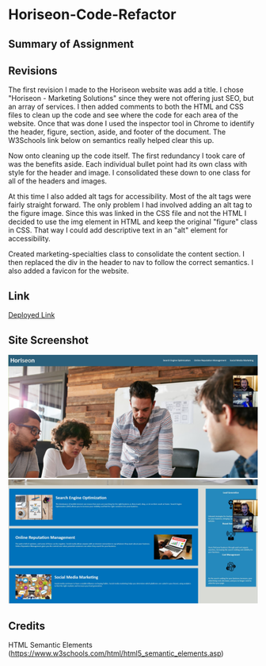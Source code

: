 # Horiseon-Code-Refactor

## Summary of Assignment

## Revisions

The first revision I made to the Horiseon website was add a title. I chose "Horiseon - Marketing Solutions" since they were not offering just SEO, but an array of services. I then added comments to both the HTML and CSS files to clean up the code and see where the code for each area of the website. Once that was done I used the inspector tool in Chrome to identify the header, figure, section, aside, and footer of the document. The W3Schools link below on semantics really helped clear this up. 

Now onto cleaning up the code itself. The first redundancy I took care of was the benefits aside. Each individual bullet point had its own class with style for the header and image. I consolidated these down to one class for all of the headers and images. 

At this time I also added alt tags for accessibility. Most of the alt tags were fairly straight forward. The only problem I had involved adding an alt tag to the figure image. Since this was linked in the CSS file and not the HTML I decided to use the img element in HTML and keep the original "figure" class in CSS. That way I could add descriptive text in an "alt" element for accessibility.

Created marketing-specialties class to consolidate the content section. I then replaced the div in the header to nav to follow the correct semantics. I also added a favicon for the website.

## Link
[Deployed Link](https://mikecoletta.github.io/Horiseon-Code-Refactor/)

## Site Screenshot

![Screenshot 1](Screenshot-1.JPG)
![Screenshot 2](Screenshot-2.JPG)


## Credits

HTML Semantic Elements (https://www.w3schools.com/html/html5_semantic_elements.asp)
